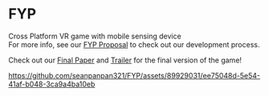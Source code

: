 # FYP
Cross Platform VR game with mobile sensing device\
For more info, see our [FYP Proposal](https://github.com/seanpanpan321/FYP/blob/main/FYP%20Proposal.pdf) to check out our development process.

Check out our [Final Paper](https://drive.google.com/file/d/16ENwnxXkCq2KCAyoTnItJwQoNbcMloET/view?usp=share_link) and [Trailer](https://drive.google.com/file/d/1XTIZn9s_gWkk8u9lFiQ0-dF_g4d_DBhy/view?usp=sharing) for the final version of the game!




https://github.com/seanpanpan321/FYP/assets/89929031/ee75048d-5e54-41af-b048-3ca9a4ba10eb

